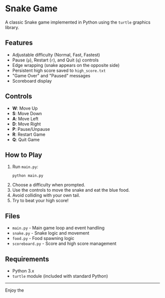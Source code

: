 # Snake Game

A classic Snake game implemented in Python using the `turtle` graphics library.

## Features

- Adjustable difficulty (Normal, Fast, Fastest)
- Pause (`p`), Restart (`r`), and Quit (`q`) controls
- Edge wrapping (snake appears on the opposite side)
- Persistent high score saved to `high_score.txt`
- "Game Over" and "Paused" messages
- Scoreboard display

## Controls

- **W**: Move Up
- **S**: Move Down
- **A**: Move Left
- **D**: Move Right
- **P**: Pause/Unpause
- **R**: Restart Game
- **Q**: Quit Game

## How to Play

1. Run `main.py`:
    ```
    python main.py
    ```
2. Choose a difficulty when prompted.
3. Use the controls to move the snake and eat the blue food.
4. Avoid colliding with your own tail.
5. Try to beat your high score!

## Files

- `main.py` - Main game loop and event handling
- `snake.py` - Snake logic and movement
- `food.py` - Food spawning logic
- `scoreboard.py` - Score and high score management

## Requirements

- Python 3.x
- `turtle` module (included with standard Python)

---

Enjoy the
